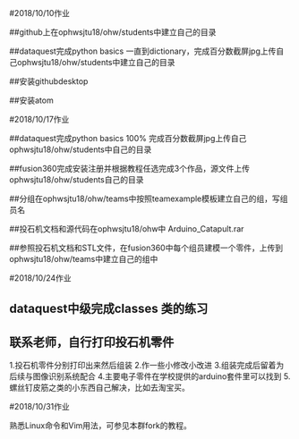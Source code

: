#2018/10/10作业

##github上在ophwsjtu18/ohw/students中建立自己的目录

##dataquest完成python basics 一直到dictionary，完成百分数截屏jpg上传自己ophwsjtu18/ohw/students中建立自己的目录

##安装githubdesktop 

##安装atom

#2018/10/17作业

##dataquest完成python basics 100% 完成百分数截屏jpg上传自己ophwsjtu18/ohw/students中自己的目录

##fusion360完成安装注册并根据教程任选完成3个作品，源文件上传ophwsjtu18/ohw/students自己的目录

##分组在ophwsjtu18/ohw/teams中按照teamexample模板建立自己的组，写组员名

##投石机文档和源代码在ophwsjtu18/ohw中
Arduino_Catapult.rar

##参照投石机文档和STL文件，在fusion360中每个组员建模一个零件，上传到ophwsjtu18/ohw/teams中建立自己的组中

#2018/10/24作业

## dataquest中级完成classes 类的练习

## 联系老师，自行打印投石机零件

1.投石机零件分别打印出来然后组装 
2.作一些小修改小改进
3.组装完成后留着为后续与图像识别系统配合
4.主要电子零件在学校提供的arduino套件里可以找到
5.螺丝钉皮筋之类的小东西自己解决，比如去淘宝买。

#2018/10/31作业

熟悉Linux命令和Vim用法，可参见本群fork的教程。


